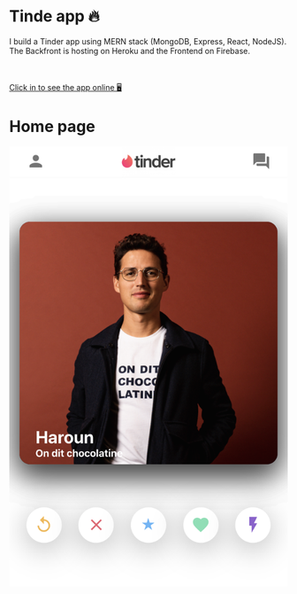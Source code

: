 




<h1> Tinde app 🔥 </h1>
<p>I build a Tinder app using MERN stack (MongoDB, Express, React, NodeJS).<br>
The Backfront is hosting on Heroku and the Frontend on Firebase.</p>
<br>
<br>
<a href="https://tinder-558b2.web.app/">Click in to see the app online 🖥️</a>


<br>

<h1>Home page </h1>
<img src="tinder/src/home.png" alt="home">
